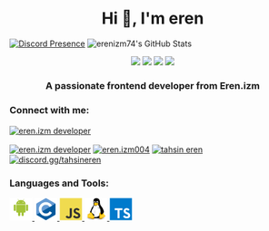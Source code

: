 
**__<h1 align="center">Hi 👋, I'm eren</h1>__**

[![Discord Presence](https://lanyard-profile-readme.vercel.app/api/845035147492589639)](https://discord.com/users/845035147492589639)
![erenizm74's GitHub Stats](https://github-readme-stats.vercel.app/api?username=erenizm74&show_icons=true&theme=gruvbox)
<div align="center">
<img src="https://img.shields.io/badge/javascript%20-%23323330.svg?&style=for-the-badge&logo=javascript&logoColor=white"/> 
<img src="https://img.shields.io/badge/typescript%20-%23323330.svg?&style=for-the-badge&logo=typescript&logoColor=white"/>
<img src="https://img.shields.io/badge/css3%20-%23323330.svg?&style=for-the-badge&logo=css3&logoColor=white"/> 
<img src="https://img.shields.io/badge/html5%20-%23323330.svg?&style=for-the-badge&logo=html5&logoColor=white"/>
</div>

<h3 align="center">A passionate frontend developer from Eren.izm</h3>

<h3 align="left">Connect with me:</h3>
<a href="https://dev.to/eren.izm developer" target="blank"><img align="center" src="https://raw.githubusercontent.com/rahuldkjain/github-profile-readme-generator/master/src/images/icons/Social/devto.svg" alt="eren.izm developer" height="30" width="40" /></a>
</p>


<p align="left">
<a href="https://dev.to/eren.izm developer" target="blank"><img align="center" src="https://raw.githubusercontent.com/rahuldkjain/github-profile-readme-generator/master/src/images/icons/Social/devto.svg" alt="eren.izm developer" height="30" width="40" /></a>
<a href="https://instagram.com/eren.izm004" target="blank"><img align="center" src="https://raw.githubusercontent.com/rahuldkjain/github-profile-readme-generator/master/src/images/icons/Social/instagram.svg" alt="eren.izm004" height="30" width="40" /></a>
<a href="https://www.youtube.com/c/tahsin eren" target="blank"><img align="center" src="https://raw.githubusercontent.com/rahuldkjain/github-profile-readme-generator/master/src/images/icons/Social/youtube.svg" alt="tahsin eren" height="30" width="40" /></a>
<a href="https://discord.gg/discord.gg/tahsineren" target="blank"><img align="center" src="https://raw.githubusercontent.com/rahuldkjain/github-profile-readme-generator/master/src/images/icons/Social/discord.svg" alt="discord.gg/tahsineren" height="30" width="40" /></a>
</p>

<h3 align="left">Languages and Tools:</h3>
<p align="left"> <a href="https://developer.android.com" target="_blank" rel="noreferrer"> <img src="https://raw.githubusercontent.com/devicons/devicon/master/icons/android/android-original-wordmark.svg" alt="android" width="40" height="40"/> </a> <a href="https://www.cprogramming.com/" target="_blank" rel="noreferrer"> <img src="https://raw.githubusercontent.com/devicons/devicon/master/icons/c/c-original.svg" alt="c" width="40" height="40"/> </a> <a href="https://developer.mozilla.org/en-US/docs/Web/JavaScript" target="_blank" rel="noreferrer"> <img src="https://raw.githubusercontent.com/devicons/devicon/master/icons/javascript/javascript-original.svg" alt="javascript" width="40" height="40"/> </a> <a href="https://www.linux.org/" target="_blank" rel="noreferrer"> <img src="https://raw.githubusercontent.com/devicons/devicon/master/icons/linux/linux-original.svg" alt="linux" width="40" height="40"/> </a> <a href="https://www.typescriptlang.org/" target="_blank" rel="noreferrer"> <img src="https://raw.githubusercontent.com/devicons/devicon/master/icons/typescript/typescript-original.svg" alt="typescript" width="40" height="40"/> </a> </p>
